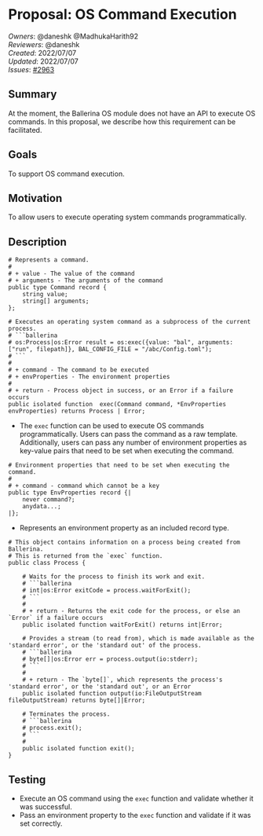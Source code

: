 # Proposal: OS Command Execution

_Owners_: @daneshk @MadhukaHarith92  
_Reviewers_: @daneshk  
_Created_: 2022/07/07   
_Updated_: 2022/07/07  
_Issues_: [#2963](https://github.com/ballerina-platform/ballerina-standard-library/issues/2963)

## Summary
At the moment, the Ballerina OS module does not have an API to execute OS commands. In this proposal, we describe how this requirement can be facilitated.

## Goals
To support OS command execution.

## Motivation
To allow users to execute operating system commands programmatically.

## Description

```ballerina
# Represents a command.
#
# + value - The value of the command
# + arguments - The arguments of the command
public type Command record {
    string value;
    string[] arguments;
};

# Executes an operating system command as a subprocess of the current process.
# ```ballerina
# os:Process|os:Error result = os:exec({value: "bal", arguments: ["run", filepath]}, BAL_CONFIG_FILE = "/abc/Config.toml");
# ```
#
# + command - The command to be executed
# + envProperties - The environment properties
#
# + return - Process object in success, or an Error if a failure occurs
public isolated function  exec(Command command, *EnvProperties envProperties) returns Process | Error;
```
- The `exec` function can be used to execute OS commands programmatically. Users can pass the command as a raw template. Additionally, users can pass any number of environment properties as key-value pairs that need to be set when executing the command.

```ballerina
# Environment properties that need to be set when executing the command.
#
# + command - command which cannot be a key
public type EnvProperties record {|
    never command?;
    anydata...;
|};
```

- Represents an environment property as an included record type.

```ballerina
# This object contains information on a process being created from Ballerina.
# This is returned from the `exec` function.
public class Process {

    # Waits for the process to finish its work and exit.
    # ```ballerina
    # int|os:Error exitCode = process.waitForExit();
    # ```
    #
    # + return - Returns the exit code for the process, or else an `Error` if a failure occurs
    public isolated function waitForExit() returns int|Error;

    # Provides a stream (to read from), which is made available as the 'standard error', or the 'standard out' of the process.
    # ```ballerina
    # byte[]|os:Error err = process.output(io:stderr);
    # ```
    #
    # + return - The `byte[]`, which represents the process's 'standard error', or the 'standard out', or an Error
    public isolated function output(io:FileOutputStream fileOutputStream) returns byte[]|Error;

    # Terminates the process.
    # ```ballerina
    # process.exit();
    # ```
    #
    public isolated function exit();
}
```

## Testing
- Execute an OS command using the `exec` function and validate whether it was successful.
- Pass an environment property to the `exec` function and validate if it was set correctly.
